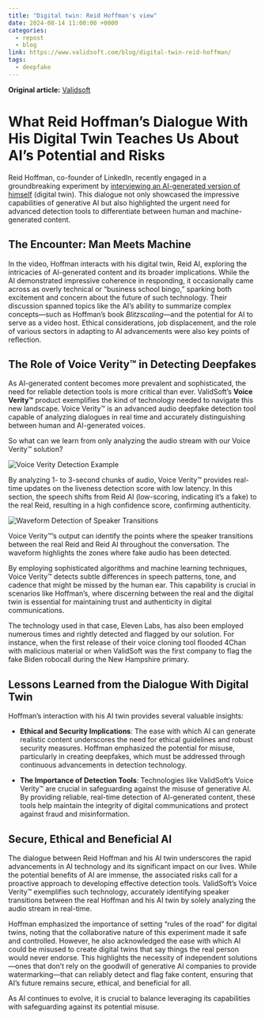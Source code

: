 ```yaml
---
title: "Digital twin: Reid Hoffman's view"
date: 2024-08-14 11:00:00 +0000
categories:
  - repost
  - blog
link: https://www.validsoft.com/blog/digital-twin-reid-hoffman/
tags:
  - deepfake
---
```


**Original article:** [Validsoft](https://www.validsoft.com/blog/digital-twin-reid-hoffman/)

# What Reid Hoffman’s Dialogue With His Digital Twin Teaches Us About AI’s Potential and Risks

Reid Hoffman, co-founder of LinkedIn, recently engaged in a groundbreaking experiment by [interviewing an AI-generated version of himself](https://www.popsci.com/technology/ai-clone-interview/) (digital twin). This dialogue not only showcased the impressive capabilities of generative AI but also highlighted the urgent need for advanced detection tools to differentiate between human and machine-generated content.

## The Encounter: Man Meets Machine

In the video, Hoffman interacts with his digital twin, Reid AI, exploring the intricacies of AI-generated content and its broader implications. While the AI demonstrated impressive coherence in responding, it occasionally came across as overly technical or “business school bingo,” sparking both excitement and concern about the future of such technology. Their discussion spanned topics like the AI’s ability to summarize complex concepts—such as Hoffman’s book *Blitzscaling*—and the potential for AI to serve as a video host. Ethical considerations, job displacement, and the role of various sectors in adapting to AI advancements were also key points of reflection.

## The Role of Voice Verity™ in Detecting Deepfakes

As AI-generated content becomes more prevalent and sophisticated, the need for reliable detection tools is more critical than ever. ValidSoft’s **Voice Verity™** product exemplifies the kind of technology needed to navigate this new landscape. Voice Verity™ is an advanced audio deepfake detection tool capable of analyzing dialogues in real time and accurately distinguishing between human and AI-generated voices.

So what can we learn from only analyzing the audio stream with our Voice Verity™ solution?

![Voice Verity Detection Example](pics/hoffman-1.png)

By analyzing 1- to 3-second chunks of audio, Voice Verity™ provides real-time updates on the liveness detection score with low latency. In this section, the speech shifts from Reid AI (low-scoring, indicating it’s a fake) to the real Reid, resulting in a high confidence score, confirming authenticity.

![Waveform Detection of Speaker Transitions](pics/hoffman-1.png)

Voice Verity™’s output can identify the points where the speaker transitions between the real Reid and Reid AI throughout the conversation. The waveform highlights the zones where fake audio has been detected.

By employing sophisticated algorithms and machine learning techniques, Voice Verity™ detects subtle differences in speech patterns, tone, and cadence that might be missed by the human ear. This capability is crucial in scenarios like Hoffman’s, where discerning between the real and the digital twin is essential for maintaining trust and authenticity in digital communications.

The technology used in that case, Eleven Labs, has also been employed numerous times and rightly detected and flagged by our solution. For instance, when the first release of their voice cloning tool flooded 4Chan with malicious material or when ValidSoft was the first company to flag the fake Biden robocall during the New Hampshire primary.

## Lessons Learned from the Dialogue With Digital Twin

Hoffman’s interaction with his AI twin provides several valuable insights:

- **Ethical and Security Implications**: The ease with which AI can generate realistic content underscores the need for ethical guidelines and robust security measures. Hoffman emphasized the potential for misuse, particularly in creating deepfakes, which must be addressed through continuous advancements in detection technology.
  
- **The Importance of Detection Tools**: Technologies like ValidSoft’s Voice Verity™ are crucial in safeguarding against the misuse of generative AI. By providing reliable, real-time detection of AI-generated content, these tools help maintain the integrity of digital communications and protect against fraud and misinformation.

## Secure, Ethical and Beneficial AI

The dialogue between Reid Hoffman and his AI twin underscores the rapid advancements in AI technology and its significant impact on our lives. While the potential benefits of AI are immense, the associated risks call for a proactive approach to developing effective detection tools. ValidSoft’s Voice Verity™ exemplifies such technology, accurately identifying speaker transitions between the real Hoffman and his AI twin by solely analyzing the audio stream in real-time.

Hoffman emphasized the importance of setting “rules of the road” for digital twins, noting that the collaborative nature of this experiment made it safe and controlled. However, he also acknowledged the ease with which AI could be misused to create digital twins that say things the real person would never endorse. This highlights the necessity of independent solutions—ones that don’t rely on the goodwill of generative AI companies to provide watermarking—that can reliably detect and flag fake content, ensuring that AI’s future remains secure, ethical, and beneficial for all.

As AI continues to evolve, it is crucial to balance leveraging its capabilities with safeguarding against its potential misuse.
